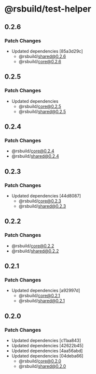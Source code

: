 # @rsbuild/test-helper

## 0.2.6

### Patch Changes

- Updated dependencies [85a3d29c]
  - @rsbuild/shared@0.2.6
  - @rsbuild/core@0.2.6

## 0.2.5

### Patch Changes

- Updated dependencies
  - @rsbuild/core@0.2.5
  - @rsbuild/shared@0.2.5

## 0.2.4

### Patch Changes

- @rsbuild/core@0.2.4
- @rsbuild/shared@0.2.4

## 0.2.3

### Patch Changes

- Updated dependencies [44d8087]
  - @rsbuild/core@0.2.3
  - @rsbuild/shared@0.2.3

## 0.2.2

### Patch Changes

- @rsbuild/core@0.2.2
- @rsbuild/shared@0.2.2

## 0.2.1

### Patch Changes

- Updated dependencies [a92997d]
  - @rsbuild/core@0.2.1
  - @rsbuild/shared@0.2.1

## 0.2.0

### Patch Changes

- Updated dependencies [c11aa843]
- Updated dependencies [42622b45]
- Updated dependencies [4aa56abd]
- Updated dependencies [04deba66]
  - @rsbuild/core@0.2.0
  - @rsbuild/shared@0.2.0
